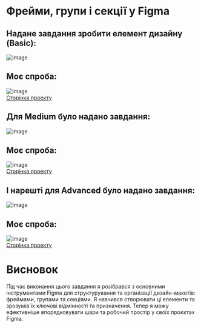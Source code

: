# Фрейми, групи і секції у Figma
## Надане завдання зробити елемент дизайну (Basic):
![image](https://github.com/user-attachments/assets/189ec396-a2c2-4e3d-be2a-f5792bdd85a7)
## Моє спроба:
![image](https://github.com/user-attachments/assets/8d84b459-9dbe-4786-bfca-2515a6f14747)
<br>
<a href="https://www.figma.com/design/sb1D41eh4Q2KiTBybVjX3N/Untitled?node-id=0-1&t=tbyLb4XSuv1LdraG-1">Сторінка проекту</a>
## Для Medium було надано завдання:
![image](https://github.com/user-attachments/assets/77d17356-4268-4956-8192-c7b7076e398c)
## Моє спроба:
![image](https://github.com/user-attachments/assets/8f25ab62-38a3-4de5-8fbe-badcacc11ec8)
<br>
<a href="https://www.figma.com/design/sb1D41eh4Q2KiTBybVjX3N/Untitled?node-id=1-3&t=iQ29YcGlGzPYMQai-1">Сторінка проекту</a>
## І нарешті для Advanced було надано завдання:
![image](https://github.com/user-attachments/assets/0393fdae-c1f5-4a5f-a6ac-a563237f7713)
## Моє спроба:
![image](https://github.com/user-attachments/assets/8975b750-46c2-4b6b-9557-2733d7fe0203)
<br>
<a href="https://www.figma.com/design/sb1D41eh4Q2KiTBybVjX3N/Untitled?node-id=1-4&t=iQ29YcGlGzPYMQai-1">Сторінка проекту</a>
# Висновок
Під час виконання цього завдання я розібрався з основними інструментами Figma для структурування та організації дизайн-макетів: фреймами, групами та секціями. Я навчився створювати ці елементи та зрозумів їх ключові відмінності та призначення. Тепер я можу ефективніше впорядковувати шари та робочий простір у своїх проєктах Figma.
